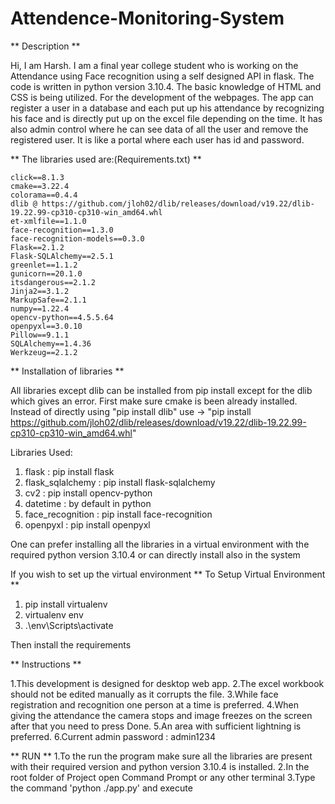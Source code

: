 # Attendence-Monitoring-System
** Description **

Hi, I am Harsh. I am a final  year college student who is working on the  Attendance using Face recognition using a self designed API in flask.
The code is written in python version 3.10.4. The basic knowledge of HTML and CSS is being utilized. For the development of the webpages.
The app can register a user in a database and each put up his attendance by recognizing his face and is directly put up on the excel file depending on the time.
It has also admin control where he can see data of all the user and remove the registered user. It is like a portal where each user has id and password.

** The libraries used are:(Requirements.txt) **

    click==8.1.3
    cmake==3.22.4
    colorama==0.4.4
    dlib @ https://github.com/jloh02/dlib/releases/download/v19.22/dlib-19.22.99-cp310-cp310-win_amd64.whl
    et-xmlfile==1.1.0
    face-recognition==1.3.0
    face-recognition-models==0.3.0
    Flask==2.1.2
    Flask-SQLAlchemy==2.5.1
    greenlet==1.1.2
    gunicorn==20.1.0
    itsdangerous==2.1.2
    Jinja2==3.1.2
    MarkupSafe==2.1.1
    numpy==1.22.4
    opencv-python==4.5.5.64
    openpyxl==3.0.10
    Pillow==9.1.1
    SQLAlchemy==1.4.36
    Werkzeug==2.1.2

** Installation of libraries **

All libraries except dlib can be installed from pip install except for the dlib which gives an error.
First make sure cmake is been already installed. Instead of directly using "pip install dlib" use ->
"pip install https://github.com/jloh02/dlib/releases/download/v19.22/dlib-19.22.99-cp310-cp310-win_amd64.whl"

Libraries Used:
1. flask                : pip install flask
2. flask_sqlalchemy     : pip install flask-sqlalchemy
3. cv2                  : pip install opencv-python
4. datetime             : by default in python
5. face_recognition     : pip install face-recognition
6. openpyxl             : pip install openpyxl

One can prefer installing all the libraries in a virtual environment with the required python version 3.10.4 or can directly 
install also in the system

If you wish to set up the virtual environment
** To Setup Virtual Environment **
1. pip install virtualenv
2. virtualenv env
3. .\env\Scripts\activate

Then install the requirements

** Instructions **

1.This development is designed for desktop web app. 
2.The excel workbook should not be edited manually as it corrupts the file.
3.While face registration and recognition one person at a time is preferred.
4.When giving the attendance the camera stops and image freezes on the screen after that you need to press Done.
5.An area with sufficient lightning is preferred. 
6.Current admin password : admin1234

** RUN **
1.To the run the program make sure all the libraries are present with their required version and python version 3.10.4 is installed.
2.In the root folder of Project open Command Prompt or any other terminal
3.Type the command 'python ./app.py' and execute
